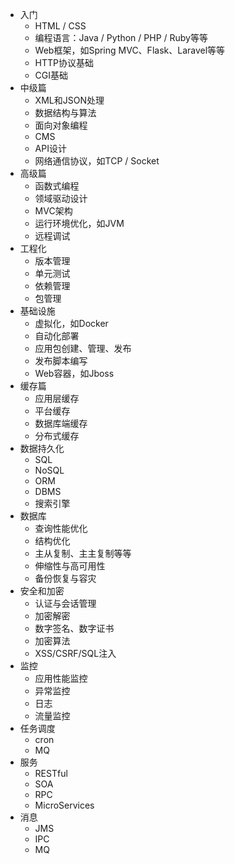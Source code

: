  - 入门
    * HTML / CSS
  	* 编程语言：Java / Python / PHP / Ruby等等
  	* Web框架，如Spring MVC、Flask、Laravel等等
    * HTTP协议基础
    * CGI基础
 - 中级篇
    * XML和JSON处理
    * 数据结构与算法
    * 面向对象编程
    * CMS
    * API设计
    * 网络通信协议，如TCP / Socket
 - 高级篇
    * 函数式编程
    * 领域驱动设计
    * MVC架构
    * 运行环境优化，如JVM
    * 远程调试    
 - 工程化
    * 版本管理
    * 单元测试
    * 依赖管理
    * 包管理    
 - 基础设施
    * 虚拟化，如Docker
    * 自动化部署
    * 应用包创建、管理、发布
    * 发布脚本编写
    * Web容器，如Jboss
 - 缓存篇
    * 应用层缓存 
    * 平台缓存
    * 数据库端缓存
    * 分布式缓存 
 - 数据持久化
    * SQL
    * NoSQL
    * ORM
    * DBMS
    * 搜索引擎
 - 数据库
    * 查询性能优化
    * 结构优化
    * 主从复制、主主复制等等
    * 伸缩性与高可用性
    * 备份恢复与容灾
 - 安全和加密
    * 认证与会话管理
    * 加密解密
    * 数字签名、数字证书
    * 加密算法
    * XSS/CSRF/SQL注入
 - 监控
    * 应用性能监控
    * 异常监控
    * 日志
    * 流量监控
 - 任务调度
    * cron
    * MQ
 - 服务
    * RESTful
    * SOA
    * RPC
    * MicroServices
 - 消息
 	* JMS
 	* IPC
    * MQ
